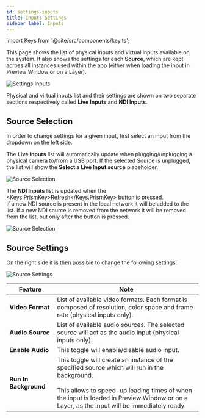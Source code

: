 ```yaml
---
id: settings-inputs
title: Inputs Settings
sidebar_label: Inputs
---
```

import Keys from '@site/src/components/key.ts';

This page shows the list of physical inputs and virtual inputs available on the system. It also shows the settings for each **Source**, which are kept across all instances used within the app (either when loading the input in Preview Window or on a Layer).

![Settings Inputs](/prismdocs/images/settings-inputs.png)

Physical and virtual inputs list and their settings are shown on two separate sections respectively called **Live Inputs** and **NDI Inputs**.

## Source Selection
In order to change settings for a given input, first select an input from the dropdown on the left side.

The **Live Inputs** list will automatically update when plugging/unplugging a physical camera to/from a USB port. If the selected Source is unplugged, the list will show the **Select a Live Input source** placeholder.

![Source Selection](/prismdocs/images/source-selection-live.png)

The **NDI Inputs** list is updated when the <Keys.PrismKey>Refresh</Keys.PrismKey> button is pressed.  
If a new NDI source is present in the local network it will be added to the list.
If a new NDI source is removed from the network it will be removed from the list, but only after the button is pressed.

![Source Selection](/prismdocs/images/source-selection-ndi.png)

## Source Settings
On the right side it is then possible to change the following settings:

![Source Settings](/prismdocs/images/source-settings.png)

|   Feature            |  Note        |
|----------------------|------------|
| **Video Format** | List of available video formats. Each format is composed of resolution, color space and frame rate (physical inputs only).|
| **Audio Source** | List of available audio sources. The selected source will act as the audio input (physical inputs only).|
| **Enable Audio** | This toggle will enable/disable audio input.|
| **Run In Background** | This toggle will create an instance of the specified source which will run in the background. <br/> <br/> This allows to speed-up loading times of when the input is loaded in Preview Window or on a Layer, as the input will be immediately ready.|